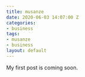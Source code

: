```yaml
---
title: musanze
date: 2020-06-03 14:07:00 Z
categories:
- business
tags:
- musanze
- business
layout: default
---
```


My first post is coming soon.